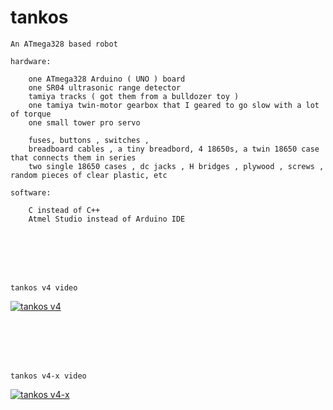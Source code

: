 tankos
===

```
An ATmega328 based robot
```

```
hardware:

    one ATmega328 Arduino ( UNO ) board
    one SR04 ultrasonic range detector
    tamiya tracks ( got them from a bulldozer toy )
    one tamiya twin-motor gearbox that I geared to go slow with a lot of torque
    one small tower pro servo

    fuses, buttons , switches ,
    breadboard cables , a tiny breadbord, 4 18650s, a twin 18650 case that connects them in series
    two single 18650 cases , dc jacks , H bridges , plywood , screws , random pieces of clear plastic, etc

```

```
software:

    C instead of C++
    Atmel Studio instead of Arduino IDE

```

<br /><br />
<br /><br />
```
tankos v4 video
```

[![tankos v4](https://img.youtube.com/vi/QqXD1uUuLKk/0.jpg)](https://www.youtube.com/watch?v=QqXD1uUuLKk)

<br /><br />
<br /><br />
```
tankos v4-x video
```
[![tankos v4-x](https://img.youtube.com/vi/IorM4t_DukM/0.jpg)](https://www.youtube.com/watch?v=IorM4t_DukM)

